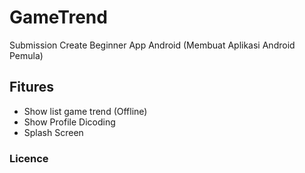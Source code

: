 # GameTrend
Submission Create Beginner App Android (Membuat Aplikasi Android Pemula)

## Fitures
- Show list game trend (Offline)
- Show Profile Dicoding
- Splash Screen

### Licence
